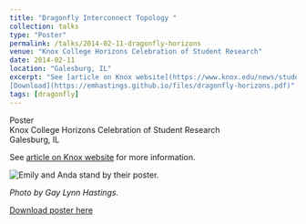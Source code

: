 ```yaml
---
title: "Dragonfly Interconnect Topology "
collection: talks
type: "Poster"
permalink: /talks/2014-02-11-dragonfly-horizons
venue: "Knox College Horizons Celebration of Student Research"
date: 2014-02-11
location: "Galesburg, IL"
excerpt: "See [article on Knox website](https://www.knox.edu/news/students-research-creative-works-in-the-spotlight) for more information.  
[Download](https://emhastings.github.io/files/dragonfly-horizons.pdf)"
tags: [dragonfly]
---
```


Poster  
Knox College Horizons Celebration of Student Research  
Galesburg, IL

See [article on Knox website](https://www.knox.edu/news/students-research-creative-works-in-the-spotlight) for more information.

![Emily and Anda stand by their poster.](https://emhastings.github.io/images/dragonfly-horizons.jpg)

_Photo by Gay Lynn Hastings._

[Download poster here](https://emhastings.github.io/files/dragonfly-horizons.pdf)
